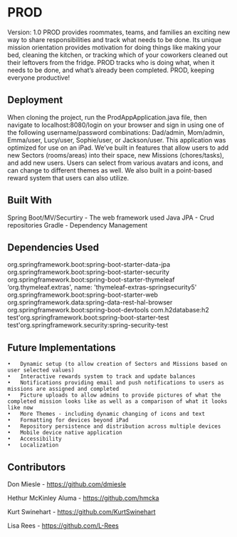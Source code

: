 
# PROD
Version: 1.0
PROD provides roommates, teams, and families an exciting new way to share responsibilities and track what needs to be done. Its unique mission orientation provides motivation for doing things like making your bed, cleaning the kitchen, or tracking which of your coworkers cleaned out their leftovers from the fridge. PROD tracks who is doing what, when it needs to be done, and what’s already been completed. PROD, keeping everyone productive!

## Deployment

When cloning the project, run the ProdAppApplication.java file, then navigate to localhost:8080/login on your browser and sign in using one of the following username/password combinations: Dad/admin, Mom/admin, Emma/user, Lucy/user, Sophie/user, or Jackson/user. This application was optimized for use on an iPad. We’ve built in features that allow users to add new Sectors (rooms/areas) into their space, new Missions (chores/tasks), and add new users. Users can select from various avatars and icons, and can change to different themes as well. We also built in a point-based reward system that users can also utilize.
 
## Built With
Spring Boot/MV/Securtiry - The web framework used
Java JPA - Crud repositories
Gradle - Dependency Management

## Dependencies Used
org.springframework.boot:spring-boot-starter-data-jpa
org.springframework.boot:spring-boot-starter-security
org.springframework.boot:spring-boot-starter-thymeleaf
‘org.thymeleaf.extras', name: 'thymeleaf-extras-springsecurity5'
org.springframework.boot:spring-boot-starter-web
org.springframework.data:spring-data-rest-hal-browser
org.springframework.boot:spring-boot-devtools
com.h2database:h2
test'org.springframework.boot:spring-boot-starter-test
test'org.springframework.security:spring-security-test

## Future Implementations

	•	Dynamic setup (to allow creation of Sectors and Missions based on user selected values)
	•	Interactive rewards system to track and update balances
	•	Notifications providing email and push notifications to users as missions are assigned and completed
	•	Picture uploads to allow admins to provide pictures of what the completed mission looks like as well as a comparison of what it looks like now
	•	More Themes - including dynamic changing of icons and text
	•	Formatting for devices beyond iPad
	•	Repository persistence and distribution across multiple devices
	•	Mobile device native application
	•	Accessibility
	•	Localization
 
## Contributors
Don Miesle - https://github.com/dmiesle

Hethur McKinley Aluma - https://github.com/hmcka

Kurt Swinehart - https://github.com/KurtSwinehart

Lisa Rees - https://github.com/L-Rees
